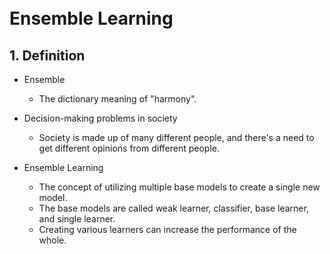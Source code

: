 <br/>
<br/>


# Ensemble Learning

## 1. Definition 

- Ensemble 
    - The dictionary meaning of "harmony".

- Decision-making problems in society
    - Society is made up of many different people, and there's a need to get different opinions from different people. 

- Ensemble Learning
    - The concept of utilizing multiple base models to create a single new model.
    - The base models are called weak learner, classifier, base learner, and single learner. 
    - Creating various learners can increase the performance of the whole.
 